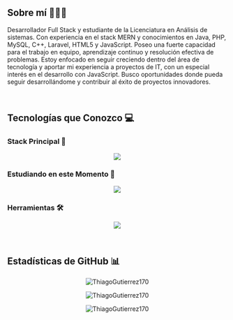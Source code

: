 ## Sobre mí 👨🏻‍💻

Desarrollador Full Stack y estudiante de la Licenciatura en Análisis de sistemas. Con experiencia en el stack MERN y conocimientos en Java, PHP, MySQL, C++, Laravel, HTML5 y JavaScript. Poseo una fuerte capacidad para el trabajo en equipo, aprendizaje continuo y resolución efectiva de problemas. Estoy enfocado en seguir creciendo dentro del área de tecnología y aportar mi experiencia a proyectos de IT, con un especial interés en el desarrollo con JavaScript. Busco oportunidades donde pueda seguir desarrollándome y contribuir al éxito de proyectos innovadores.

<br>

## Tecnologías que Conozco 💻

### Stack Principal 🚀
<p align="center">
  <a href="https://skillicons.dev">
    <img src="https://skillicons.dev/icons?i=html,css,bootstrap,js,react,nodejs,express,mongodb,php,mysql,laravel&perline=10" />
  </a>
</p>

### Estudiando en este Momento 📘
<p align="center">
  <a href="https://skillicons.dev">
    <img src="https://skillicons.dev/icons?i=spring,java,py,cpp,npm&perline=10" />
  </a>
</p>

### Herramientas 🛠️
<p align="center">
  <a href="https://skillicons.dev">
    <img src="https://skillicons.dev/icons?i=git,github,postman,vscode&perline=10" />
  </a>
</p>

<br>

## Estadísticas de GitHub 📊

<p align="center">
  <img src="https://github-readme-stats.vercel.app/api?username=ThiagoGutierrez170&show_icons=true&theme=tokyonight&locale=es" alt="ThiagoGutierrez170" />
</p>

<p align="center">
  <img src="https://github-readme-streak-stats.herokuapp.com/?user=ThiagoGutierrez170&theme=dark" alt="ThiagoGutierrez170" />
</p>

<p align="center">
  <img src="https://github-readme-stats.vercel.app/api/top-langs?username=ThiagoGutierrez170&show_icons=true&theme=tokyonight&locale=es&layout=compact" alt="ThiagoGutierrez170" />
</p>
